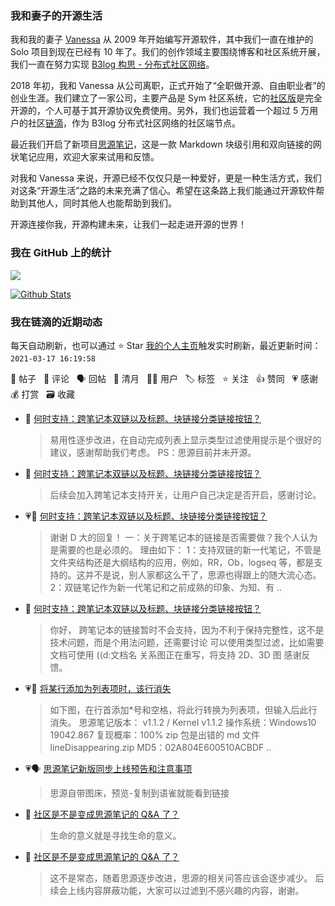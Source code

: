 ### 我和妻子的开源生活

我和我的妻子 [Vanessa](https://github.com/Vanessa219) 从 2009 年开始编写开源软件，其中我们一直在维护的 Solo 项目到现在已经有 10 年了。我们的创作领域主要围绕博客和社区系统开展，我们一直在努力实现 [B3log 构思 - 分布式社区网络](https://ld246.com/article/1546941897596)。

2018 年初，我和 Vanessa 从公司离职，正式开始了“全职做开源、自由职业者”的创业生涯。我们建立了一家公司，主要产品是 Sym 社区系统，它的[社区版](https://github.com/88250/symphony)是完全开源的，个人可基于其开源协议免费使用。另外，我们也运营着一个超过 5 万用户的社区[链滴](https://ld246.com)，作为 B3log 分布式社区网络的社区端节点。

最近我们开启了新项目[思源笔记](https://github.com/siyuan-note/siyuan)，这是一款 Markdown 块级引用和双向链接的网状笔记应用，欢迎大家来试用和反馈。

对我和 Vanessa 来说，开源已经不仅仅只是一种爱好，更是一种生活方式，我们对这条“开源生活”之路的未来充满了信心。希望在这条路上我们能通过开源软件帮助到其他人，同时其他人也能帮助到我们。

开源连接你我，开源构建未来，让我们一起走进开源的世界！

### 我在 GitHub 上的统计

<a title="Hits" target="_blank" href="https://github.com/88250/88250"><img src="https://hits.b3log.org/88250/88250.svg"></a>

[![Github Stats](https://github-readme-stats.vercel.app/api?username=88250&theme=tokyonight&show_icons=true)](https://github.com/88250)

<!--events start -->

### 我在链滴的近期动态

每天自动刷新，也可以通过 ⭐️ Star [我的个人主页](https://github.com/88250/88250)触发实时刷新，最近更新时间：`2021-03-17 16:19:58`

📝 帖子 &nbsp; 💬 评论 &nbsp; 🗣 回帖 &nbsp; 🌙 清月 &nbsp; 👨‍💻 用户 &nbsp; 🏷️ 标签 &nbsp; ⭐️ 关注 &nbsp; 👍 赞同 &nbsp; 💗 感谢 &nbsp; 💰 打赏 &nbsp; 🗃 收藏

* 💬 [何时支持：跨笔记本双链以及标题、块链接分类链接按钮？](https://ld246.com/article/1615929601149/comment/1615944716954#comments)

  > 易用性逐步改进，在自动完成列表上显示类型过滤使用提示是个很好的建议，感谢帮助我们考虑。 PS：思源目前并未开源。
* 💬 [何时支持：跨笔记本双链以及标题、块链接分类链接按钮？](https://ld246.com/article/1615929601149/comment/1615943975625#comments)

  > 后续会加入跨笔记本支持开关，让用户自己决定是否开启，感谢讨论。
* 💗💬 [何时支持：跨笔记本双链以及标题、块链接分类链接按钮？](https://ld246.com/article/1615929601149/comment/1615943346249#comments)

  > 谢谢 D 大的回复！ 一：关于跨笔记本的链接是否需要做？我个人认为是需要的也是必须的。 理由如下： 1：支持双链的新一代笔记，不管是文件夹结构还是大纲结构的应用，例如，RR，Ob，logseq 等，都是支持的。这并不是说，别人家都这么干了，思源也得跟上的随大流心态。 2：双链笔记作为新一代笔记和之前成熟的印象、为知、有 ..
* 💬 [何时支持：跨笔记本双链以及标题、块链接分类链接按钮？](https://ld246.com/article/1615929601149/comment/1615940276989#comments)

  > 你好， 跨笔记本的链接暂时不会支持，因为不利于保持完整性，这不是技术问题，而是个用法问题，还需要讨论 可以使用类型过滤，比如需要文档可使用 ((d:文档名 关系图正在重写，将支持 2D、3D 图 感谢反馈。
* 💗📝 [将某行添加为列表项时，该行消失](https://ld246.com/article/1615870375790)

  > 如下图，在行首添加*号和空格，将此行转换为列表项，但输入后此行消失。 思源笔记版本： v1.1.2 / Kernel v1.1.2 操作系统：Windows10 19042.867 复现概率：100% zip 包是出错的 md 文件 lineDisappearing.zip MD5：02A804E600510ACBDF ..
* 💗🗣 [思源笔记新版同步上线预告和注意事项](https://ld246.com/article/1615821052893/comment/1615868063992#comments)

  > 思源自带图床，预览-复制到语雀就能看到链接
* 💬 [社区是不是变成思源笔记的 Q&amp;A 了？](https://ld246.com/article/1615858061727/comment/1615865503613#comments)

  > 生命的意义就是寻找生命的意义。
* 💬 [社区是不是变成思源笔记的 Q&amp;A 了？](https://ld246.com/article/1615858061727/comment/1615862113080#comments)

  > 这不是常态，随着思源逐步改进，思源的相关问答应该会逐步减少。 后续会上线内容屏蔽功能，大家可以过滤到不感兴趣的内容，谢谢。


<!--events end -->

